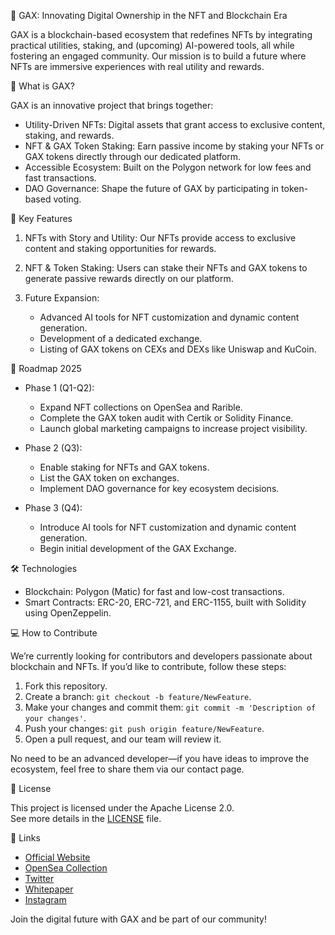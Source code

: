 🌌 GAX: Innovating Digital Ownership in the NFT and Blockchain Era  

GAX is a blockchain-based ecosystem that redefines NFTs by integrating practical utilities, staking, and (upcoming) AI-powered tools, all while fostering an engaged community. Our mission is to build a future where NFTs are immersive experiences with real utility and rewards.  


🚀 What is GAX?  

GAX is an innovative project that brings together:  

- Utility-Driven NFTs: Digital assets that grant access to exclusive content, staking, and rewards.  
- NFT & GAX Token Staking: Earn passive income by staking your NFTs or GAX tokens directly through our dedicated platform.  
- Accessible Ecosystem: Built on the Polygon network for low fees and fast transactions.  
- DAO Governance: Shape the future of GAX by participating in token-based voting.  


🌟 Key Features  

1. NFTs with Story and Utility:
   Our NFTs provide access to exclusive content and staking opportunities for rewards.  

2. NFT & Token Staking:
   Users can stake their NFTs and GAX tokens to generate passive rewards directly on our platform.  

3. Future Expansion:  
   - Advanced AI tools for NFT customization and dynamic content generation.  
   - Development of a dedicated exchange.  
   - Listing of GAX tokens on CEXs and DEXs like Uniswap and KuCoin.  


📅 Roadmap 2025  

- Phase 1 (Q1-Q2):
  - Expand NFT collections on OpenSea and Rarible.  
  - Complete the GAX token audit with Certik or Solidity Finance.  
  - Launch global marketing campaigns to increase project visibility.  

- Phase 2 (Q3):
  - Enable staking for NFTs and GAX tokens.  
  - List the GAX token on exchanges.  
  - Implement DAO governance for key ecosystem decisions.  

- Phase 3 (Q4):  
  - Introduce AI tools for NFT customization and dynamic content generation.  
  - Begin initial development of the GAX Exchange.  



 🛠️ Technologies  

- Blockchain: Polygon (Matic) for fast and low-cost transactions.  
- Smart Contracts: ERC-20, ERC-721, and ERC-1155, built with Solidity using OpenZeppelin.  


💻 How to Contribute  

We’re currently looking for contributors and developers passionate about blockchain and NFTs. If you’d like to contribute, follow these steps:  

1. Fork this repository.  
2. Create a branch: `git checkout -b feature/NewFeature`.  
3. Make your changes and commit them: `git commit -m 'Description of your changes'`.  
4. Push your changes: `git push origin feature/NewFeature`.  
5. Open a pull request, and our team will review it.  

No need to be an advanced developer—if you have ideas to improve the ecosystem, feel free to share them via our contact page.  



📌 License  

This project is licensed under the Apache License 2.0.  
See more details in the [LICENSE](./LICENSE) file.  



🔗 Links  

- [Official Website](https://www.galaxiagax.com/)
- [OpenSea Collection](https://opensea.io/0x21c40298e318a586178f0b76347118930976df46)
- [Twitter](https://x.com/Galaxiagax0)
- [Whitepaper](https://mirror.xyz/0x21C40298E318A586178F0B76347118930976dF46/q34BekUBZ2zDTxgvok2Z-cbtdqgK66KMDrqu1rXsj-c)
- [Instagram](https://www.instagram.com/galaxiagax/)  



Join the digital future with GAX and be part of our community!

